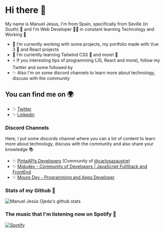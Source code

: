 # Hi there 👋

My name is Manuel Jesus, I'm from Spain, specifically from Seville (in South) 🧡 and I'm Web Developer 👨‍💻 in constant learning Technology and Working 💪

- 🔭 I’m currently working with some projects, my portfolio made with Vue 3 💚 and React projects
- 🌱 I’m currently learning Tailwind CSS 💙 and more! 🦄
- ⚡ If you interesting tips of programming (JS, React and more), follow my Twitter and some followed by 
- ✨ Also I'm on some discord channels to learn more about technology, discuss with the community

## You can find me on 🌍

- ✨ [Twitter](https://twitter.com/mjesusoj)
- ✨ [Linkedin](https://linkedin.com/in/mjesusoj)

### Discord Channels

Here, I put some discords channel where you can a lot of content to learn more about technology, discuss with the community and also share your knowledge 📚

- ✨ [PintaAPIs Developers](https://discord.gg/pQX3RhTf55) 
(Community of [@carlosazaustre](https://github.com/carlosazaustre))
- ✨ [Midudev - Community of Developers | JavaScript FullStack and FrontEnd](https://discord.gg/midudev)
- ✨ [Moure Dev - Programming and Apps Developer](https://discord.gg/7xUpEzUpvN)

<!-- Put some hobbies EX: Cibersecurity, Privacy, etc and more channels -->

<!--
**mjesusoj/mjesusoj** is a ✨ _special_ ✨ repository because its `README.md` (this file) appears on your GitHub profile.

Here are some ideas to get you started:

- 🔭 I’m currently working on ...
- 🌱 I’m currently learning ...
- 👯 I’m looking to collaborate on ...
- 🤔 I’m looking for help with ...
- 💬 Ask me about ...
- 📫 How to reach me: ...
- 😄 Pronouns: ...
- ⚡ Fun fact: ...
-->

### Stats of my Github 🚀
![Manuel Jesús Ojeda's github stats](https://github-readme-stats.vercel.app/api?username=mjesusoj&show_icons=true&theme=dracula&hide_border=true)

### The music that I'm listening now on Spotify 🚀
[![Spotify](https://spotify-playing-now-nine.vercel.app/api/spotify)](https://open.spotify.com/user/jesusminecrafter)
